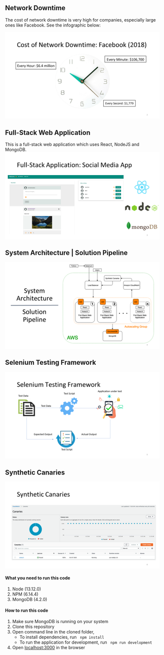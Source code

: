 ## Network Downtime
The cost of network downtime is very high for companies, especially large ones like Facebook. See the infographic below:

![Slide 2 - Network Downtime](./presentation/Slide2.PNG)

## Full-Stack Web Application
This is a full-stack web application which uses React, NodeJS and MongoDB. 
![Slide 3 - Social Media App](./presentation/Slide3.PNG)

## System Architecture | Solution Pipeline
![Slide 4 - System Architecture](./presentation/Slide4.PNG)

## Selenium Testing Framework
![Slide 5 - Selenium Testing Framework](./presentation/Slide5.PNG)

## Synthetic Canaries
![Slide 6 - Selenium Testing Framework](./presentation/Slide6.PNG)

#### What you need to run this code
1. Node (13.12.0)
2. NPM (6.14.4)
3. MongoDB (4.2.0)

####  How to run this code
1. Make sure MongoDB is running on your system
2. Clone this repository
3. Open command line in the cloned folder,
   - To install dependencies, run ```  npm install  ```
   - To run the application for development, run ```  npm run development  ```
4. Open [localhost:3000](http://localhost:3000/) in the browser
